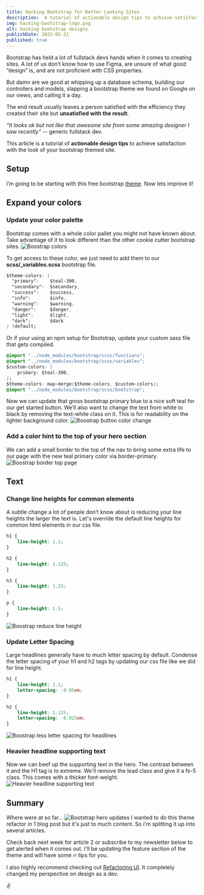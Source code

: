 ```yaml
---
title: Hacking Bootstrap for Better Looking Sites
description:  A tutorial of actionable design tips to achieve satisfaction with the look of your bootstrap themed site.
img: hacking-bootstrap-logo.png
alt: hacking bootstrap designs
publishDate: 2022-05-21
published: true
---
```


Bootstrap has held a lot of fullstack devs hands when it comes to creating sites. A lot of us don’t know how to use Figma, are unsure of what good “design” is, and are not proficient with CSS properties. 

But damn are we good at whipping up a database schema, building our controllers and models, slapping a bootstrap theme we found on Google on our views, and calling it a day.

The end result usually leaves a person satisfied with the efficiency they created their site but **unsatisfied with the result**. 

*“It looks ok but not like that awesome site from some amazing designer I saw recently”* -- generic fullstack dev.

This article is a tutorial of **actionable design tips** to achieve satisfaction with the look of your bootstrap themed site. 

## Setup
I’m going to be starting with this free bootstrap [theme](https://startbootstrap.com/previews/business-frontpage). Now lets improve it!

## Expand your colors

### Update your color palette

Bootstrap comes with a whole color pallet you might not have known about. Take advantage of it to look different than the other cookie cutter bootstrap sites. 
![Boostrap colors](https://i.imgur.com/i8s0wMf.png)

To get access to these color, we just need to add them to our **scss/_variables.scss** bootstrap file.
```css
$theme-colors: (
  "primary":    $teal-300,
  "secondary":  $secondary,
  "success":    $success,
  "info":       $info,
  "warning":    $warning,
  "danger":     $danger,
  "light":      $light,
  "dark":       $dark
) !default;
```

Or if your using an npm setup for Bootstrap, update your custom sass file that gets compiled.
```css
@import "../node_modules/bootstrap/scss/functions";
@import "../node_modules/bootstrap/scss/variables";
$custom-colors: (
    primary: $teal-300,
);
$theme-colors: map-merge($theme-colors, $custom-colors);
@import "../node_modules/bootstrap/scss/bootstrap";
```

Now we can update that gross bootstrap primary blue to a nice soft teal for our get started button. We’ll also want to change the text from white to black by removing the <span class="code-inline">text-white</span> class on it. This is for readability on the lighter background color.
![Boostrap button color change](https://i.imgur.com/csrDIEO.png)


### Add a color hint to the top of your hero section
We can add a small border to the top of the nav to bring some extra life to our page with the new teal primary color via <span class="code-inline">border-primary</span>.
![Boostrap border top page](https://i.imgur.com/QbfL8hT.png)

## Text
### Change line heights for common elements
A subtle change a lot of people don’t know about is reducing your line heights the larger the text is. Let's override the default line heights for common html elements in our css file.
```css
h1 {
    line-height: 1.1;
}

h2 {
    line-height: 1.125;
}

h3 {
    line-height: 1.25;
}

p {
    line-height: 1.5;
}
```
![Boostrap reduce line height](https://i.imgur.com/FSwqe97.png)

### Update Letter Spacing
Large headlines generally have to much letter spacing by default. Condense the letter spacing of your h1 and h2 tags by updating our css file like we did for line height.
```css
h1 {
    line-height: 1.1;
    letter-spacing: -0.05em;
}

h2 {
    line-height: 1.125;
    letter-spacing: -0.025em;
}
```
![Boostrap less letter spacing for headlines](https://i.imgur.com/E0wqZZ6.png)

### Heavier headline supporting text
Now we can beef up the supporting text in the hero. The contrast between it and the H1 tag is to extreme. We'll remove the <span class="code-inline">lead</span> class and give it a <span class="code-inline">fs-5</span> class. This comes with a thicker font-weight.
![Heavier headline supporting text](https://i.imgur.com/xF6RINy.png)

## Summary
Where were at so far...
![Bootstrap hero updates](https://i.imgur.com/AWo2M72.png)
I wanted to do this theme refactor in 1 blog post but it's just to much content. So i'm splitting it up into several articles.

Check back next week for article 2 or subscribe to my newsletter below to get alerted when it comes out. I'll be updating the feature section of the theme and will have some 🔥 tips for you.

I also highly recommend checking out [Refactoring UI](https://www.refactoringui.com/). It completely changed my perspective on design as a dev.

✌️